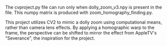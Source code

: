The cvproject.py file can run only when dolly_zoom_v3.npy is present in the file. This numpy matrix is produced with zoom_homography_finding.py.

This project utilizes CV2 to mimic a dolly zoom using computational means, rather than camera lens effects. By applying a homographic warp to the frame,
the perspective can be shifted to mirror the effect from AppleTV's "Severance", the inspiration for the project.
